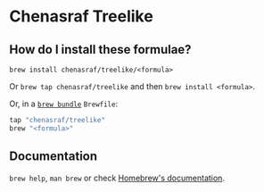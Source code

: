 # Chenasraf Treelike

## How do I install these formulae?

`brew install chenasraf/treelike/<formula>`

Or `brew tap chenasraf/treelike` and then `brew install <formula>`.

Or, in a [`brew bundle`](https://github.com/Homebrew/homebrew-bundle) `Brewfile`:

```ruby
tap "chenasraf/treelike"
brew "<formula>"
```

## Documentation

`brew help`, `man brew` or check [Homebrew's documentation](https://docs.brew.sh).
